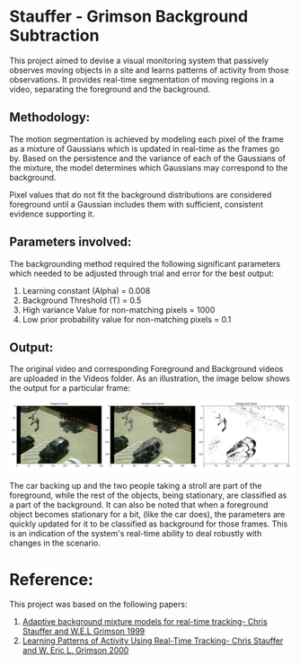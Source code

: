 # Stauffer - Grimson Background Subtraction

This project aimed to devise a visual monitoring system that passively observes moving objects in a site and learns patterns of activity from those observations. It provides real-time segmentation of moving regions in a video, separating the foreground and the background.


## Methodology:
The motion segmentation is achieved by modeling each pixel of the frame as a mixture of Gaussians which is updated in real-time as the frames go by. Based on the persistence and the variance of each of the Gaussians of the mixture, the model determines which Gaussians may correspond to the background.

Pixel values that do not fit the background distributions are considered foreground until a Gaussian includes them with sufficient, consistent evidence supporting it. 


## Parameters involved:
The backgrounding method required the following significant parameters which needed to be adjusted through trial and error for the best output:
1. Learning constant (Alpha) = 0.008
2. Background Threshold (T) = 0.5
3. High variance Value for non-matching pixels = 1000
4. Low prior probability value for non-matching pixels = 0.1


## Output:
The original video and corresponding Foreground and Background videos are uploaded in the Videos folder. As an illustration, the image below shows the output for a particular frame:

![Output](Videos/SGBS.jpg)

The car backing up and the two people taking a stroll are part of the foreground, while the rest of the objects, being stationary, are classified as a part of the background. 
It can also be noted that when a foreground object becomes stationary for a bit, (like the car does), the parameters are quickly updated for it to be classified as background for those frames. This is an indication of the system's real-time ability to deal robustly with changes in the scenario.

# Reference:
This project was based on the following papers:
1. [Adaptive background mixture models for real-time tracking- Chris Stauffer and W.E.L Grimson 1999](http://www.ai.mit.edu/projects/vsam/Publications/stauffer_cvpr98_track.pdf)
2. [Learning Patterns of Activity Using Real-Time Tracking- Chris Stauffer and W. Eric L. Grimson 2000](https://people.csail.mit.edu/welg/papers/learning2000.pdf)
